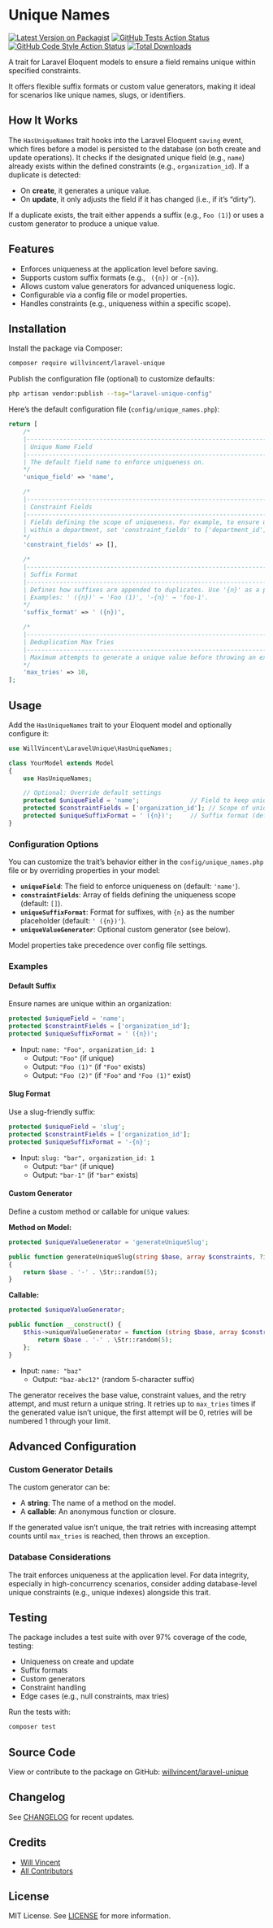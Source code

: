 # Unique Names

[![Latest Version on Packagist](https://img.shields.io/packagist/v/willvincent/laravel-unique.svg?style=flat-square)](https://packagist.org/packages/willvincent/laravel-unique)
[![GitHub Tests Action Status](https://img.shields.io/github/actions/workflow/status/willvincent/laravel-unique/run-tests.yml?branch=main&label=tests&style=flat-square)](https://github.com/willvincent/laravel-unique/actions?query=workflow%3Arun-tests+branch%3Amain)
[![GitHub Code Style Action Status](https://img.shields.io/github/actions/workflow/status/willvincent/laravel-unique/fix-php-code-style-issues.yml?branch=main&label=code%20style&style=flat-square)](https://github.com/willvincent/laravel-unique/actions?query=workflow%3A"Fix+PHP+code+style+issues"+branch%3Amain)
[![Total Downloads](https://img.shields.io/packagist/dt/willvincent/laravel-unique.svg?style=flat-square)](https://packagist.org/packages/willvincent/laravel-unique)

A trait for Laravel Eloquent models to ensure a field remains unique within specified constraints. 

It offers flexible suffix formats or custom value generators, making it ideal for scenarios like unique names, slugs, or identifiers.

## How It Works

The `HasUniqueNames` trait hooks into the Laravel Eloquent `saving` event, which fires before a model is persisted
to the database (on both create and update operations). It checks if the designated unique field (e.g., `name`)
already exists within the defined constraints (e.g., `organization_id`). If a duplicate is detected:

- On **create**, it generates a unique value.
- On **update**, it only adjusts the field if it has changed (i.e., if it’s “dirty”).

If a duplicate exists, the trait either appends a suffix (e.g., `Foo (1)`) or uses a custom generator to produce a unique value.

## Features

- Enforces uniqueness at the application level before saving.
- Supports custom suffix formats (e.g., ` ({n})` or `-{n}`).
- Allows custom value generators for advanced uniqueness logic.
- Configurable via a config file or model properties.
- Handles constraints (e.g., uniqueness within a specific scope).

## Installation

Install the package via Composer:

```bash
composer require willvincent/laravel-unique
```

Publish the configuration file (optional) to customize defaults:

```bash
php artisan vendor:publish --tag="laravel-unique-config"
```

Here’s the default configuration file (`config/unique_names.php`):

```php
return [
    /*
    |-----------------------------------------------------------------------------------------
    | Unique Name Field
    |-----------------------------------------------------------------------------------------
    | The default field name to enforce uniqueness on.
    */
    'unique_field' => 'name',

    /*
    |-----------------------------------------------------------------------------------------
    | Constraint Fields
    |-----------------------------------------------------------------------------------------
    | Fields defining the scope of uniqueness. For example, to ensure unique equipment names
    | within a department, set 'constraint_fields' to ['department_id'].
    */
    'constraint_fields' => [],

    /*
    |-----------------------------------------------------------------------------------------
    | Suffix Format
    |-----------------------------------------------------------------------------------------
    | Defines how suffixes are appended to duplicates. Use '{n}' as a placeholder for the number.
    | Examples: ' ({n})' → 'Foo (1)', '-{n}' → 'foo-1'.
    */
    'suffix_format' => ' ({n})',

    /*
    |-----------------------------------------------------------------------------------------
    | Deduplication Max Tries
    |-----------------------------------------------------------------------------------------
    | Maximum attempts to generate a unique value before throwing an exception.
    */
    'max_tries' => 10,
];
```

## Usage

Add the `HasUniqueNames` trait to your Eloquent model and optionally configure it:

```php
use WillVincent\LaravelUnique\HasUniqueNames;

class YourModel extends Model
{
    use HasUniqueNames;

    // Optional: Override default settings
    protected $uniqueField = 'name';              // Field to keep unique (default: 'name')
    protected $constraintFields = ['organization_id']; // Scope of uniqueness (default: [])
    protected $uniqueSuffixFormat = ' ({n})';     // Suffix format (default: ' ({n})')
}
```

### Configuration Options

You can customize the trait’s behavior either in the `config/unique_names.php` file or by overriding properties in your model:

- **`uniqueField`**: The field to enforce uniqueness on (default: `'name'`).
- **`constraintFields`**: Array of fields defining the uniqueness scope (default: `[]`).
- **`uniqueSuffixFormat`**: Format for suffixes, with `{n}` as the number placeholder (default: `' ({n})'`).
- **`uniqueValueGenerator`**: Optional custom generator (see below).

Model properties take precedence over config file settings.

### Examples

#### Default Suffix

Ensure names are unique within an organization:

```php
protected $uniqueField = 'name';
protected $constraintFields = ['organization_id'];
protected $uniqueSuffixFormat = ' ({n})';
```

- Input: `name: "Foo", organization_id: 1`
    - Output: `"Foo"` (if unique)
    - Output: `"Foo (1)"` (if `"Foo"` exists)
    - Output: `"Foo (2)"` (if `"Foo"` and `"Foo (1)"` exist)

#### Slug Format

Use a slug-friendly suffix:

```php
protected $uniqueField = 'slug';
protected $constraintFields = ['organization_id'];
protected $uniqueSuffixFormat = '-{n}';
```

- Input: `slug: "bar", organization_id: 1`
    - Output: `"bar"` (if unique)
    - Output: `"bar-1"` (if `"bar"` exists)

#### Custom Generator

Define a custom method or callable for unique values:

**Method on Model:**

```php
protected $uniqueValueGenerator = 'generateUniqueSlug';

public function generateUniqueSlug(string $base, array $constraints, ?int $attempt): string
{
    return $base . '-' . \Str::random(5);
}
```

**Callable:**

```php
protected $uniqueValueGenerator;

public function __construct() {
    $this->uniqueValueGenerator = function (string $base, array $constraints, int $attempt): string {
        return $base . '-' . \Str::random(5);
    };
}
```

- Input: `name: "baz"`
    - Output: `"baz-abc12"` (random 5-character suffix)

The generator receives the base value, constraint values, and the retry attempt, and must return a unique string.
It retries up to `max_tries` times if the generated value isn’t unique, the first attempt will be 0, retries will
be numbered 1 through your limit.

## Advanced Configuration

### Custom Generator Details

The custom generator can be:

- A **string**: The name of a method on the model.
- A **callable**: An anonymous function or closure.

If the generated value isn’t unique, the trait retries with increasing attempt counts until `max_tries` is reached, then throws an exception.

### Database Considerations

The trait enforces uniqueness at the application level. For data integrity, especially in high-concurrency scenarios, consider adding database-level unique constraints (e.g., unique indexes) alongside this trait.

## Testing

The package includes a test suite with over 97% coverage of the code, testing:

- Uniqueness on create and update
- Suffix formats
- Custom generators
- Constraint handling
- Edge cases (e.g., null constraints, max tries)

Run the tests with:

```bash
composer test
```

## Source Code

View or contribute to the package on GitHub: [willvincent/laravel-unique](https://github.com/willvincent/laravel-unique)

## Changelog

See [CHANGELOG](CHANGELOG.md) for recent updates.

## Credits

- [Will Vincent](https://github.com/willvincent)
- [All Contributors](../../contributors)

## License

MIT License. See [LICENSE](LICENSE.md) for more information.
